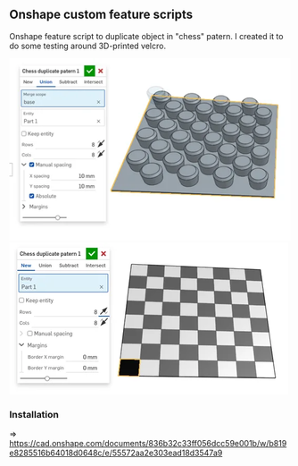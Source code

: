 ## Onshape custom feature scripts

Onshape feature script to duplicate object in "chess" patern. I created it to do some testing around 3D-printed velcro.

![screenshot](./screenshot.webp)
![screenshot2](./screenshot2.webp)

### Installation

=> https://cad.onshape.com/documents/836b32c33ff056dcc59e001b/w/b819e8285516b64018d0648c/e/55572aa2e303ead18d3547a9
